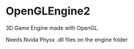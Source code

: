 # OpenGLEngine2
3D Game Engine made with OpenGL.

Needs Nvida Physx .dll files on the engine folder
